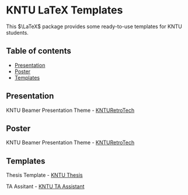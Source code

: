 # KNTU LaTeX Templates

This $\LaTeX$ package provides some ready-to-use templates for KNTU students. 

## Table of contents

- [Presentation](#presentation)
- [Poster](#poster)
- [Templates](#templates)

## Presentation
KNTU Beamer Presentation Theme - [KNTURetroTech](https://github.com/xemadp/kntu-beamer-presentation-modern)

## Poster
KNTU Beamer Presentation Theme - [KNTURetroTech](https://github.com/xemadp/KNTURetroTech)

## Templates
Thesis Template - [KNTU Thesis](https://github.com/msinamsina/kntu-thesis/)

TA Assitant - [KNTU TA Assistant](https://github.com/EhsanAramide/TAALaTeX)
